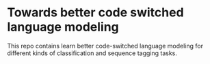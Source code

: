 # Towards better code switched language modeling
This repo contains learn better code-switched language modeling for different kinds of classification and sequence tagging tasks.
